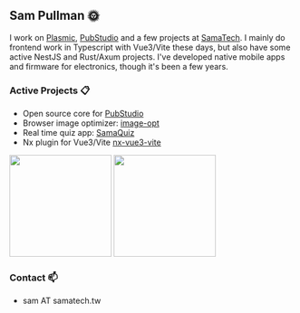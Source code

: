 ## Sam Pullman :sun_with_face:

I work on [Plasmic](https://plasmic.app), [PubStudio](https://pubstud.io) and a few projects at [SamaTech](https://github.com/samatechtw). I mainly do frontend work in Typescript with Vue3/Vite these days, but also have some active NestJS and Rust/Axum projects. I've developed native mobile apps and firmware for electronics, though it's been a few years.

### Active Projects :clipboard:
- Open source core for [PubStudio](https://github.com/pubstudio-builder)
- Browser image optimizer: [image-opt]([https://github.com/samatechtw/image-opt](https://github.com/sampullman/image-opt))
- Real time quiz app: [SamaQuiz](https://github.com/samatechtw/samaquiz)
- Nx plugin for Vue3/Vite [nx-vue3-vite](https://github.com/samatechtw/nx-vue3-vite)

<p>
  <img height="180em" src="https://github-readme-stats.vercel.app/api?username=sampullman&show_icons=true&hide_border=true&&count_private=true&include_all_commits=true&theme=tokyonight" />
  <img height="180em" src="https://github-readme-stats.vercel.app/api/top-langs/?username=sampullman&show_icons=true&hide_border=true&layout=compact&langs_count=8&theme=tokyonight&hide=hide%3Dphp,html,css,objective-c,shell,c%23,roff"/>
</p>

### Contact :mailbox:
- sam AT samatech.tw
